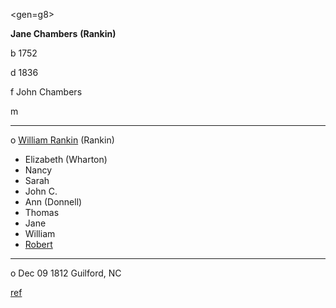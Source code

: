 <gen=g8>

<b>Jane Chambers</b> <b>(Rankin)</b>

b 1752

d 1836

f John Chambers

m 

<hr>

o [William Rankin](../g8/william_rankin_1744.md) (Rankin)

- Elizabeth (Wharton)
- Nancy
- Sarah
- John C.
- Ann (Donnell)
- Thomas
- Jane
- William
- [Robert](../g7/robert_rankin_1792.md)

<hr>

o Dec 09 1812 Guilford, NC

[ref](https://www.wikitree.com/wiki/Chambers-1659)

